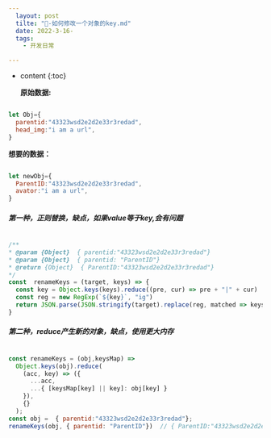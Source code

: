 ```yaml
---
  layout: post
  tilte: "📌-如何修改一个对象的key.md"
  date: 2022-3-16-
  tags: 
    - 开发日常

---
```



* content
{:toc}


  **原始数据:**
```js

let Obj={
  parentid:"43323wsd2e2d2e33r3redad",
  head_img:"i am a url",
}

```
**想要的数据：**
```js

let newObj={
  ParentID:"43323wsd2e2d2e33r3redad",
  avator:"i am a url",
}

```


##### 第一种，正则替换，缺点，如果value等于key,会有问题
```js

/**
* @param {Object}  { parentid:"43323wsd2e2d2e33r3redad"}
* @param {Object}  { parentid: "ParentID"}
* @return {Object}  { ParentID:"43323wsd2e2d2e33r3redad"}
*/
const  renameKeys = (target, keys) => {
  const key = Object.keys(keys).reduce((pre, cur) => pre + "|" + cur)
  const reg = new RegExp(`${key}`, "ig")
  return JSON.parse(JSON.stringify(target).replace(reg, matched => keys[matched]))
}

```
##### 第二种，reduce产生新的对象，缺点，使用更大内存
```js

const renameKeys = (obj,keysMap) =>
  Object.keys(obj).reduce(
    (acc, key) => ({
      ...acc,
      ...{ [keysMap[key] || key]: obj[key] }
    }),
    {}
  );
const obj =  { parentid:"43323wsd2e2d2e33r3redad"};
renameKeys(obj, { parentid: "ParentID"})  // { ParentID:"43323wsd2e2d2e33r3redad"}

```
